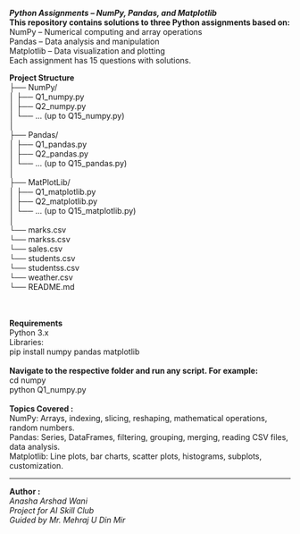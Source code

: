 <i><B>Python Assignments – NumPy, Pandas, and Matplotlib</B></i>
<br>
   <b>This repository contains solutions to three Python assignments based on: </b><br>
       NumPy – Numerical computing and array operations <br>
       Pandas – Data analysis and manipulation <br>
       Matplotlib – Data visualization and plotting <br>
   Each assignment has 15 questions with solutions. <br>

<b>Project Structure </b><br>
├── NumPy/<br>
│   ├── Q1_numpy.py<br>
│   ├── Q2_numpy.py<br>
│   └── ... (up to Q15_numpy.py)<br>
│<br>
├── Pandas/<br>
│   ├── Q1_pandas.py<br>
│   ├── Q2_pandas.py<br>
│   └── ... (up to Q15_pandas.py)<br>
│<br>
├── MatPlotLib/<br>
│   ├── Q1_matplotlib.py<br>
│   ├── Q2_matplotlib.py<br>
│   └── ... (up to Q15_matplotlib.py)<br>
│<br>
└── marks.csv <br>
└── markss.csv<br>
└── sales.csv <br>
└── students.csv<br>
└── studentss.csv <br>
└── weather.csv <br>
└── README.md<br> <br>

   <br>
  <b> Requirements </b> <br>
       Python 3.x <br>
       Libraries: <br>
         pip install numpy pandas matplotlib <br>
          <br>
   <b>Navigate to the respective folder and run any script. For example: </b> <br>
       cd numpy <br>
       python Q1_numpy.py <br>
<br>
   <b>Topics Covered : </b><br>
       NumPy: Arrays, indexing, slicing, reshaping, mathematical operations, random numbers. <br>
       Pandas: Series, DataFrames, filtering, grouping, merging, reading CSV files, data analysis. <br>
       Matplotlib: Line plots, bar charts, scatter plots, histograms, subplots, customization.
    <hr>
<b>Author : </b><br>
  <i> Anasha Arshad Wani <i/> <br> 
  <i> Project for AI Skill Club </i> <br>
  <i> Guided by Mr. Mehraj U Din Mir </i> <br>
